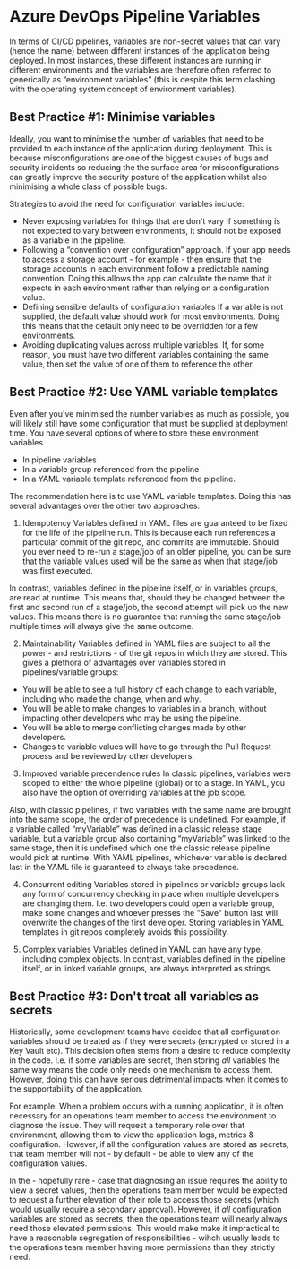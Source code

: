 # Azure DevOps Pipeline Variables
In terms of CI/CD pipelines, variables are non-secret values that can vary (hence the name) between different instances of the application being deployed. In most instances, these different instances are running in different environments and the variables are therefore often referred to generically as “environment variables” (this is despite this term clashing with the operating system concept of environment variables).

## Best Practice #1: Minimise variables
Ideally, you want to minimise the number of variables that need to be provided to each instance of the application during deployment.  This is because misconfigurations are one of the biggest causes of bugs and security incidents so reducing the the surface area for misconfigurations can greatly improve the security posture of the application whilst also minimising a whole class of possible bugs.

Strategies to avoid the need for configuration variables include:
- Never exposing variables for things that are don't vary
  If something is not expected to vary between environments, it should not be exposed as a variable in the pipeline.
- Following a “convention over configuration” approach.
  If your app needs to access a storage account - for example - then ensure that the storage accounts in each environment follow a predictable naming convention. Doing this allows the app can calculate the name that it expects in each environment rather than relying on a configuration value.
- Defining sensible defaults of configuration variables
  If a variable is not supplied, the default value should work for most environments. Doing this means that the default only need to be overridden for a few environments.
- Avoiding duplicating values across multiple variables.
  If, for some reason, you must have two different variables containing the same value, then set the value of one of them to reference the other.
 
## Best Practice #2: Use YAML variable templates
Even after you've minimised the number variables as much as possible, you will likely still have some configuration that must be supplied at deployment time. You have several options of where to store these environment variables
- In pipeline variables
- In a variable group referenced from the pipeline
- In a YAML variable template referenced from the pipeline.

The recommendation here is to use YAML variable templates. Doing this has several advantages over the other two approaches:

1. Idempotency
  Variables defined in YAML files are guaranteed to be fixed for the life of the pipeline run. This is because each run references a particular commit of the git repo, and commits are immutable. Should you ever need to re-run a stage/job of an older pipeline, you can be sure that the variable values used will be the same as when that stage/job was first executed.

  In contrast, variables defined in the pipeline itself, or in variables groups, are read at runtime. This means that, should they be changed between the first and second run of a stage/job, the second attempt will pick up the new values. This means there is no guarantee that running the same stage/job multiple times will always give the same outcome.

2. Maintainability
  Variables defined in YAML files are subject to all the power - and restrictions - of the git repos in which they are stored. This gives a plethora of advantages over variables stored in pipelines/variable groups:

  - You will be able to see a full history of each change to each variable, including who made the change, when and why.
  - You will be able to make changes to variables in a branch, without impacting other developers who may be using the pipeline.
  - You will be able to merge conflicting changes made by other developers.
  - Changes to variable values will have to go through the Pull Request process and be reviewed by other developers.

3. Improved variable precendence rules
  In classic pipelines, variables were scoped to either the whole pipeline (global) or to a stage. In YAML, you also have the option of overriding variables at the job scope.
 
  Also, with classic pipelines, if two variables with the same name are brought into the same scope, the order of precedence is undefined. For example, if a variable called “myVariable” was defined in a classic release stage variable, but a variable group also containing “myVariable” was linked to the same stage, then it is undefined which one the classic release pipeline would pick at runtime. With YAML pipelines, whichever variable is declared last in the YAML file is guaranteed to always take precedence.
 
4. Concurrent editing
  Variables stored in pipelines or variable groups lack any form of concurrency checking in place when multiple developers are changing them. I.e. two developers could open a variable group, make some changes and whoever presses the "Save" button last will overwrite the changes of the first developer. Storing variables in YAML templates in git repos completely avoids this possibility.

5. Complex variables
  Variables defined in YAML can have any type, including complex objects. In contrast, variables defined in the pipeline itself, or in linked variable groups, are always interpreted as strings.

## Best Practice #3: Don't treat all variables as secrets
Historically, some development teams have decided that all configuration variables should be treated as if they were secrets (encrypted or stored in a Key Vault etc). This decision often stems from a desire to reduce complexity in the code. I.e. if some variables are secret, then storing _all_ variables the same way means the code only needs one mechanism to access them. However, doing this can have serious detrimental impacts when it comes to the supportability of the application.

For example: When a problem occurs with a running application, it is often necessary for an operations team member to access the environment to diagnose the issue. They will request a temporary role over that environment, allowing them to view the application logs, metrics & configuration. However, if all the configuration values are stored as secrets, that team member will not - by default - be able to view any of the configuration values.
 
In the - hopefully rare - case that diagnosing an issue requires the ability to view a secret values, then the operations team member would be expected to request a further elevation of their role to access those secrets (which would usually require a secondary approval). However, if _all_ configuration variables are stored as secrets, then the operations team will nearly always need those elevated permissions. This would make make it impractical to have a reasonable segregation of responsibilities - wihch usually leads to the operations team member having more permissions than they strictly need.
